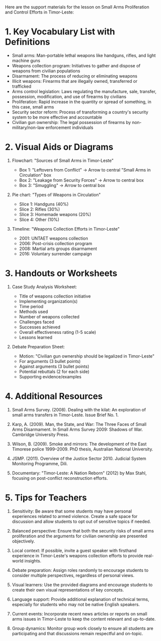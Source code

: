 Here are the support materials for the lesson on Small Arms Proliferation and Control Efforts in Timor-Leste:

# 1. Key Vocabulary List with Definitions

- Small arms: Man-portable lethal weapons like handguns, rifles, and light machine guns
- Weapons collection program: Initiatives to gather and dispose of weapons from civilian populations
- Disarmament: The process of reducing or eliminating weapons
- Illicit weapons: Firearms that are illegally owned, transferred or trafficked
- Arms control legislation: Laws regulating the manufacture, sale, transfer, possession, modification, and use of firearms by civilians
- Proliferation: Rapid increase in the quantity or spread of something, in this case, small arms
- Security sector reform: Process of transforming a country's security system to be more effective and accountable
- Civilian gun ownership: The legal possession of firearms by non-military/non-law enforcement individuals

# 2. Visual Aids or Diagrams

1. Flowchart: "Sources of Small Arms in Timor-Leste"
   - Box 1: "Leftovers from Conflict" → Arrow to central "Small Arms in Circulation" box
   - Box 2: "Leakage from Security Forces" → Arrow to central box
   - Box 3: "Smuggling" → Arrow to central box

2. Pie chart: "Types of Weapons in Circulation"
   - Slice 1: Handguns (40%)
   - Slice 2: Rifles (30%)
   - Slice 3: Homemade weapons (20%)
   - Slice 4: Other (10%)

3. Timeline: "Weapons Collection Efforts in Timor-Leste"
   - 2001: UNTAET weapons collection
   - 2006: Post-crisis collection program
   - 2008: Martial arts groups disarmament
   - 2016: Voluntary surrender campaign

# 3. Handouts or Worksheets

1. Case Study Analysis Worksheet:
   - Title of weapons collection initiative
   - Implementing organization(s)
   - Time period
   - Methods used
   - Number of weapons collected
   - Challenges faced
   - Successes achieved
   - Overall effectiveness rating (1-5 scale)
   - Lessons learned

2. Debate Preparation Sheet:
   - Motion: "Civilian gun ownership should be legalized in Timor-Leste"
   - For arguments (3 bullet points)
   - Against arguments (3 bullet points)
   - Potential rebuttals (2 for each side)
   - Supporting evidence/examples

# 4. Additional Resources

1. Small Arms Survey. (2008). Dealing with the kilat: An exploration of small arms transfers in Timor-Leste. Issue Brief No. 1.

2. Karp, A. (2009). Man, the State, and War: The Three Faces of Small Arms Disarmament. In Small Arms Survey 2009: Shadows of War. Cambridge University Press.

3. Wilson, B. (2009). Smoke and mirrors: The development of the East Timorese police 1999–2009. PhD thesis, Australian National University.

4. JSMP. (2011). Overview of the Justice Sector 2010. Judicial System Monitoring Programme, Dili.

5. Documentary: "Timor-Leste: A Nation Reborn" (2012) by Max Stahl, focusing on post-conflict reconstruction efforts.

# 5. Tips for Teachers

1. Sensitivity: Be aware that some students may have personal experiences related to armed violence. Create a safe space for discussion and allow students to opt out of sensitive topics if needed.

2. Balanced perspective: Ensure that both the security risks of small arms proliferation and the arguments for civilian ownership are presented objectively.

3. Local context: If possible, invite a guest speaker with firsthand experience in Timor-Leste's weapons collection efforts to provide real-world insights.

4. Debate preparation: Assign roles randomly to encourage students to consider multiple perspectives, regardless of personal views.

5. Visual learners: Use the provided diagrams and encourage students to create their own visual representations of key concepts.

6. Language support: Provide additional explanation of technical terms, especially for students who may not be native English speakers.

7. Current events: Incorporate recent news articles or reports on small arms issues in Timor-Leste to keep the content relevant and up-to-date.

8. Group dynamics: Monitor group work closely to ensure all students are participating and that discussions remain respectful and on-topic.